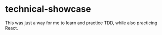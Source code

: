 # technical-showcase
This was just a way for me to learn and practice TDD, while also practicing React.

